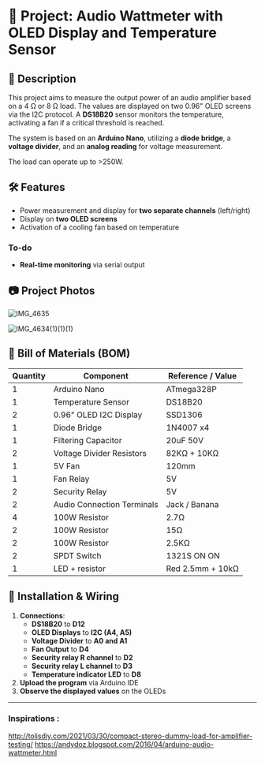 # 📡 Project: Audio Wattmeter with OLED Display and Temperature Sensor

## 📖 Description

This project aims to measure the output power of an audio amplifier based on a 4 Ω or 8 Ω load.
The values are displayed on two 0.96" OLED screens via the I2C protocol.
A **DS18B20** sensor monitors the temperature, activating a fan if a critical threshold is reached.

The system is based on an **Arduino Nano**, utilizing a **diode bridge**, a **voltage divider**, and an **analog reading** for voltage measurement.

The load can operate up to >250W.

## 🛠️ Features

- Power measurement and display for **two separate channels** (left/right)
- Display on **two OLED screens**
- Activation of a cooling fan based on temperature

### To-do

- **Real-time monitoring** via serial output

## 📷 Project Photos

![IMG_4635](https://github.com/user-attachments/assets/8eafffcc-8349-46ea-a188-e03a429097c2)

![IMG_4634(1)(1)(1)](https://github.com/user-attachments/assets/81507dc6-3a02-46e4-b54d-dbf04c9cb168)

## 🔧 Bill of Materials (BOM)

| Quantity | Component                | Reference / Value |
| -------- | ------------------------ | ----------------- |
| 1        | Arduino Nano             | ATmega328P        |
| 1        | Temperature Sensor  | DS18B20       |
| 2        | 0.96" OLED I2C Display   | SSD1306           |
| 1        | Diode Bridge             | 1N4007 x4         |
| 1        | Filtering Capacitor      | 20uF 50V          |
| 2        | Voltage Divider Resistors | 82KΩ + 10KΩ      |
| 1        | 5V Fan                  | 120mm        |
| 1        | Fan Relay                | 5V               |
| 2        | Security Relay                | 5V               |
| 2        | Audio Connection Terminals | Jack / Banana  |
| 4        | 100W Resistor | 2.7Ω  |
| 2        | 100W Resistor | 15Ω  |
| 2        | 100W Resistor | 2.5KΩ  |
| 2        | SPDT Switch | 1321S ON ON  |
| 1        | LED + resistor | Red 2.5mm + 10kΩ  |

## 📜 Installation & Wiring

1. **Connections**:
   - **DS18B20** to **D12**
   - **OLED Displays** to **I2C (A4, A5)**
   - **Voltage Divider** to **A0 and A1**
   - **Fan Output** to **D4**
   - **Security relay R channel** to **D2**
   - **Security relay L channel** to **D3**
   - **Temperature indicator LED** to **D8**
2. **Upload the program** via Arduino IDE
3. **Observe the displayed values** on the OLEDs

---

### Inspirations :

http://tolisdiy.com/2021/03/30/compact-stereo-dummy-load-for-amplifier-testing/
https://andydoz.blogspot.com/2016/04/arduino-audio-wattmeter.html
